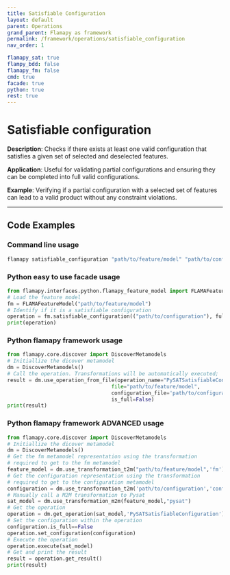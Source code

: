 ```yaml
---
title: Satisfiable Configuration
layout: default
parent: Operations
grand_parent: Flamapy as framework
permalink: /framework/operations/satisfiable_configuration
nav_order: 1

flamapy_sat: true
flampy_bdd: false
flamapy_fm: false
cmd: true
facade: true
python: true
rest: true
---
```


# Satisfiable configuration
**Description**: 
Checks if there exists at least one valid configuration that satisfies a given set of selected and deselected features.

**Application**: 
Useful for validating partial configurations and ensuring they can be completed into full valid configurations.

**Example**: 
Verifying if a partial configuration with a selected set of features can lead to a valid product without any constraint violations.

---
## Code Examples

### Command line usage
```bash
flamapy satisfiable_configuration "path/to/feature/model" "path/to/configuration"
```

### Python easy to use facade usage
```python
from flamapy.interfaces.python.flamapy_feature_model import FLAMAFeatureModel
# Load the feature model
fm = FLAMAFeatureModel("path/to/feature/model")
# Identify if it is a satisfiable configuration
operation = fm.satisfiable_configuration(("path/to/configuration"), full_configuration=False)
print(operation)
```

### Python flamapy framework usage
```python
from flamapy.core.discover import DiscoverMetamodels
# Initiallize the dicover metamodel
dm = DiscoverMetamodels()
# Call the operation. Transformations will be automatically executed; 
result = dm.use_operation_from_file(operation_name="PySATSatisfiableConfiguration",
                                  file="path/to/feature/model", 
                                  configuration_file='path/to/configuration',
                                  is_full=False)
print(result)
```
### Python flamapy framework **ADVANCED** usage
```python
from flamapy.core.discover import DiscoverMetamodels
# Initiallize the dicover metamodel
dm = DiscoverMetamodels()
# Get the fm metamodel representation using the transformation 
# required to get to the fm metamodel
feature_model = dm.use_transformation_t2m("path/to/feature/model",'fm') 
# Get the configuration representation using the transformation 
# required to get to the configuration metamodel
configuration = dm.use_transformation_t2m('path/to/configuration','configuration')
# Manually call a M2M transformation to Pysat
sat_model = dm.use_transformation_m2m(feature_model,"pysat")
# Get the operation
operation = dm.get_operation(sat_model,'PySATSatisfiableConfiguration')
# Set the configuration within the operation
configuration.is_full==False
operation.set_configuration(configuration)
# Execute the operation
operation.execute(sat_model)
# Get and print the result
result = operation.get_result()
print(result)
```

